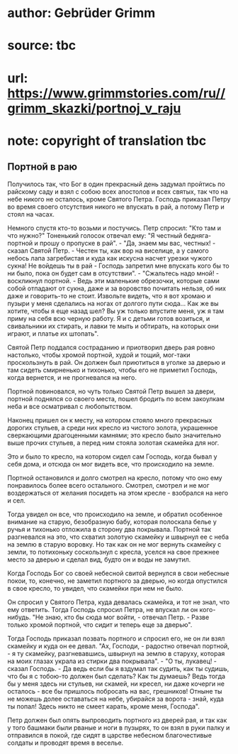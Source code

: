 # author: Gebrüder Grimm
# source: tbc
# url: https://www.grimmstories.com/ru//grimm_skazki/portnoj_v_raju
# note: copyright of translation tbc

## Портной в раю 

Получилось так, что Бог в один прекрасный день задумал пройтись по
райскому саду и взял с собою всех апостолов и всех святых, так что на
небе никого не осталось, кроме Святого Петра. Господь приказал Петру во
время своего отсутствия никого не впускать в рай, а потому Петр и стоял
на часах.

Немного спустя кто-то возьми и постучись. Петр спросил: "Кто там и что
нужно?" Тоненький голосок отвечал ему: "Я честный бедняга-портной и
прошу о пропуске в рай". - "Да, знаем мы вас, честных! - сказал Святой
Петр. - Честен ты, как вор на виселице, а у самого небось лапа
загребистая и куда как искусна насчет урезки чужого сукна! Не войдешь ты
в рай - Господь запретил мне впускать кого бы то ни было, пока он будет
сам в отсутствии". - "Сжальтесь надо мной! - воскликнул портной. -
Ведь эти маленькие обрезочки, которые сами собой отпадают от сукна, даже
и за воровство почитать нельзя, об них даже и говорить-то не стоит.
Извольте видеть, что я вот хромаю и пузыри у меня сделались на ногах от
долгого пути сюда... Как же вы хотите, чтобы я еще назад шел? Вы уж
только впустите меня, уж я там приму на себя всю черную работу. Я и с
детьми готов возиться, и свивальники их стирать, и лавки те мыть и
обтирать, на которых они играют, и платье их штопать".

Святой Петр поддался состраданию и приотворил дверь рая ровно настолько,
чтобы хромой портной, худой и тощий, мог-таки проскользнуть в рай. Он
должен был приютиться в уголке за дверью и там сидеть смирненько и
тихонько, чтобы его не приметил Господь, когда вернется, и не
прогневался на него.

Портной повиновался, но чуть только Святой Петр вышел за двери, портной
поднялся со своего места, пошел бродить по всем закоулкам неба и все
осматривал с любопытством.

Наконец пришел он к месту, на котором стояло много прекрасных дорогих
стульев, а среди них кресло из чистого золота, украшенное сверкающими
драгоценными камнями; это кресло было значительно выше прочих стульев, а
перед ним стояла золотая скамейка для ног.

Это и было то кресло, на котором сидел сам Господь, когда бывал у себя
дома, и отсюда он мог видеть все, что происходило на земле.

Портной остановился и долго смотрел на кресло, потому что оно ему
понравилось более всего остального. Смотрел, смотрел и не мог
воздержаться от желания посидеть на этом кресле - взобрался на него и
сел.

Тогда увидел он все, что происходило на земле, и обратил особенное
внимание на старую, безобразную бабу, которая полоскала белье у ручья и
тихонько отложила в сторону два покрывала. Портной так разгневался на
это, что схватил золотую скамейку и швырнул ее с неба на землю в старую
воровку. Но так как он не мог вернуть скамейку с земли, то потихоньку
соскользнул с кресла, уселся на свое прежнее место за дверью и сделал
вид, будто он и воды не замутил.

Когда Господь Бог со своей небесной свитой вернулся в свои небесные
покои, то, конечно, не заметил портного за дверью, но когда опустился в
свое кресло, то увидел, что скамейки при нем не было.

Он спросил у Святого Петра, куда девалась скамейка, и тот не знал, что
ему ответить. Тогда Господь спросил Петра, не впускал ли он кого-нибудь.
"Не знаю, кто бы сюда мог войти, - отвечал Петр. - Разве только хромой
портной, что сидит и теперь еще за дверью".

Тогда Господь приказал позвать портного и спросил его, не он ли взял
скамейку и куда он ее девал. "Ах, Господи, - радостно отвечал
портной, - я ту скамейку, разгневавшись, швырнул на землю в старуху,
которая на моих глазах украла из стирки два покрывала". - "О ты,
лукавец! - сказал Господь. - Да ведь если бы я вздумал так судить, как
ты судишь, что бы я с тобою-то должен был сделать? Как ты думаешь? Ведь
тогда бы у меня здесь ни стульев, ни скамей, ни кресел, ни даже кочерги
не осталось - все бы пришлось побросать на вас, грешников! Отныне ты не
можешь долее оставаться на небе, убирайся за ворота - знай, куда ты
попал! Здесь никто не смеет карать, кроме меня, Господа".

Петр должен был опять выпроводить портного из дверей рая, и так как у
того башмаки были рваные и ноги в пузырях, то он взял в руки палку и
отправился в покой, где сидят в царстве небесном благочестивые солдаты и
проводят время в веселье.
